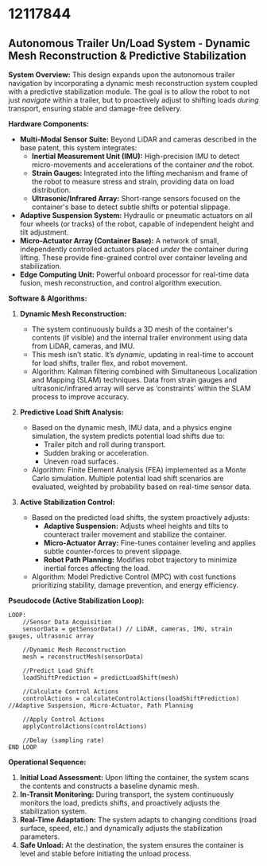 # 12117844

## Autonomous Trailer Un/Load System - Dynamic Mesh Reconstruction & Predictive Stabilization

**System Overview:** This design expands upon the autonomous trailer navigation by incorporating a dynamic mesh reconstruction system coupled with a predictive stabilization module. The goal is to allow the robot to not just *navigate* within a trailer, but to proactively adjust to shifting loads *during* transport, ensuring stable and damage-free delivery.

**Hardware Components:**

*   **Multi-Modal Sensor Suite:** Beyond LiDAR and cameras described in the base patent, this system integrates:
    *   **Inertial Measurement Unit (IMU):** High-precision IMU to detect micro-movements and accelerations of the container *and* the robot.
    *   **Strain Gauges:** Integrated into the lifting mechanism and frame of the robot to measure stress and strain, providing data on load distribution.
    *   **Ultrasonic/Infrared Array:** Short-range sensors focused on the container's base to detect subtle shifts or potential slippage.
*   **Adaptive Suspension System:** Hydraulic or pneumatic actuators on all four wheels (or tracks) of the robot, capable of independent height and tilt adjustment.
*   **Micro-Actuator Array (Container Base):** A network of small, independently controlled actuators placed *under* the container during lifting. These provide fine-grained control over container leveling and stabilization.
*   **Edge Computing Unit:** Powerful onboard processor for real-time data fusion, mesh reconstruction, and control algorithm execution.

**Software & Algorithms:**

1.  **Dynamic Mesh Reconstruction:**
    *   The system continuously builds a 3D mesh of the container's contents (if visible) and the internal trailer environment using data from LiDAR, cameras, and IMU.
    *   This mesh isn’t static. It’s *dynamic,* updating in real-time to account for load shifts, trailer flex, and robot movement.
    *   Algorithm:  Kalman filtering combined with Simultaneous Localization and Mapping (SLAM) techniques. Data from strain gauges and ultrasonic/infrared array will serve as ‘constraints’ within the SLAM process to improve accuracy.

2.  **Predictive Load Shift Analysis:**
    *   Based on the dynamic mesh, IMU data, and a physics engine simulation, the system predicts potential load shifts due to:
        *   Trailer pitch and roll during transport.
        *   Sudden braking or acceleration.
        *   Uneven road surfaces.
    *   Algorithm: Finite Element Analysis (FEA) implemented as a Monte Carlo simulation.  Multiple potential load shift scenarios are evaluated, weighted by probability based on real-time sensor data.

3.  **Active Stabilization Control:**
    *   Based on the predicted load shifts, the system proactively adjusts:
        *   **Adaptive Suspension:** Adjusts wheel heights and tilts to counteract trailer movement and stabilize the container.
        *   **Micro-Actuator Array:** Fine-tunes container leveling and applies subtle counter-forces to prevent slippage.
        *   **Robot Path Planning:** Modifies robot trajectory to minimize inertial forces affecting the load.
    *   Algorithm: Model Predictive Control (MPC) with cost functions prioritizing stability, damage prevention, and energy efficiency.

**Pseudocode (Active Stabilization Loop):**

```
LOOP:
    //Sensor Data Acquisition
    sensorData = getSensorData() // LiDAR, cameras, IMU, strain gauges, ultrasonic array

    //Dynamic Mesh Reconstruction
    mesh = reconstructMesh(sensorData)

    //Predict Load Shift
    loadShiftPrediction = predictLoadShift(mesh)

    //Calculate Control Actions
    controlActions = calculateControlActions(loadShiftPrediction)  //Adaptive Suspension, Micro-Actuator, Path Planning

    //Apply Control Actions
    applyControlActions(controlActions)

    //Delay (sampling rate)
END LOOP
```

**Operational Sequence:**

1.  **Initial Load Assessment:** Upon lifting the container, the system scans the contents and constructs a baseline dynamic mesh.
2.  **In-Transit Monitoring:** During transport, the system continuously monitors the load, predicts shifts, and proactively adjusts the stabilization system.
3.  **Real-Time Adaptation:** The system adapts to changing conditions (road surface, speed, etc.) and dynamically adjusts the stabilization parameters.
4.  **Safe Unload:** At the destination, the system ensures the container is level and stable before initiating the unload process.